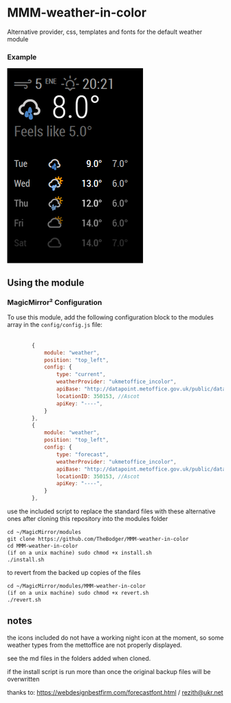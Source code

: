 # MMM-weather-in-color
Alternative provider, css, templates and fonts for the default weather module

### Example
![Example of weather in color output](images/screenshot.png?raw=true "Example screenshot")


## Using the module

### MagicMirror² Configuration

To use this module, add the following configuration block to the modules array in the `config/config.js` file:
```js

		{
			module: "weather",
			position: "top_left",
			config: {
				type: "current",
				weatherProvider: "ukmetoffice_incolor",
				apiBase: "http://datapoint.metoffice.gov.uk/public/data/val/wxfcs/all/json/",
				locationID: 350153, //Ascot
				apiKey: "----",
			}
		},
		{
			module: "weather",
			position: "top_left",
			config: {
				type: "forecast",
				weatherProvider: "ukmetoffice_incolor",
				apiBase: "http://datapoint.metoffice.gov.uk/public/data/val/wxfcs/all/json/",
				locationID: 350153, //Ascot
				apiKey: "----",
			}
		},
```


use the included script to replace the standard files with these alternative ones after cloning this repository into the modules folder

```
cd ~/MagicMirror/modules
git clone https://github.com/TheBodger/MMM-weather-in-color
cd MMM-weather-in-color
(if on a unix machine) sudo chmod +x install.sh
./install.sh

```
to revert from the backed up copies of the files

```
cd ~/MagicMirror/modules/MMM-weather-in-color
(if on a unix machine) sudo chmod +x revert.sh
./revert.sh
```

## notes

the icons included do not have a working night icon at the moment, so some weather types from the mettoffice are not properly displayed.

see the md files in the folders added when cloned.

if the install script is run more than once the original backup files will be overwritten

thanks to: https://webdesignbestfirm.com/forecastfont.html / rezith@ukr.net
